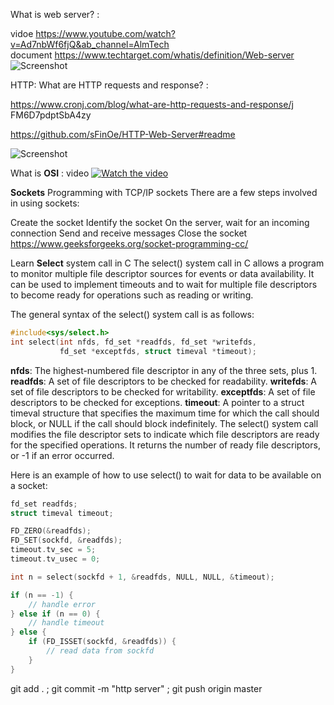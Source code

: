 What is web server? :

vidoe       https://www.youtube.com/watch?v=Ad7nbWf6fjQ&ab_channel=AlmTech                            
document    https://www.techtarget.com/whatis/definition/Web-server
![Screenshot](https://www.elegantthemes.com/blog/wp-content/uploads/2022/07/Featured-Image-3-1.jpg)

HTTP: What are HTTP requests and response? :

https://www.cronj.com/blog/what-are-http-requests-and-response/j
FM6D7pdptSbA4zy


https://github.com/sFinOe/HTTP-Web-Server#readme

![Screenshot](https://media.geeksforgeeks.org/wp-content/uploads/20220330131350/StatediagramforserverandclientmodelofSocketdrawio2-448x660.png)

What is **OSI** : video
[![Watch the video](https://shardeum.org/blog/wp-content/uploads/2022/09/The-Physical-Layer-in-OSI-Model-Explained-thumbnail.jpg)](https://youtu.be/9zqHMl9_s5k)


**Sockets**
Programming with TCP/IP sockets
There are a few steps involved in using sockets:

Create the socket
Identify the socket
On the server, wait for an incoming connection
Send and receive messages
Close the socket
https://www.geeksforgeeks.org/socket-programming-cc/

Learn **Select** system call in C
The select() system call in C allows a program to monitor multiple file descriptor sources for events or data availability. It can be used to implement timeouts and to wait for multiple file descriptors to become ready for operations such as reading or writing.

The general syntax of the select() system call is as follows:

```c
#include<sys/select.h>
int select(int nfds, fd_set *readfds, fd_set *writefds,
           fd_set *exceptfds, struct timeval *timeout);
```

**nfds**: The highest-numbered file descriptor in any of the three sets, plus 1.
**readfds**: A set of file descriptors to be checked for readability.
**writefds**: A set of file descriptors to be checked for writability.
**exceptfds**: A set of file descriptors to be checked for exceptions.
**timeout**: A pointer to a struct timeval structure that specifies the maximum time for which the call should block, or NULL if the call should block indefinitely.
The select() system call modifies the file descriptor sets to indicate which file descriptors are ready for the specified operations. It returns the number of ready file descriptors, or -1 if an error occurred.

Here is an example of how to use select() to wait for data to be available on a socket:

```c
fd_set readfds;
struct timeval timeout;

FD_ZERO(&readfds);
FD_SET(sockfd, &readfds);
timeout.tv_sec = 5;
timeout.tv_usec = 0;

int n = select(sockfd + 1, &readfds, NULL, NULL, &timeout);

if (n == -1) {
    // handle error
} else if (n == 0) {
    // handle timeout
} else {
    if (FD_ISSET(sockfd, &readfds)) {
        // read data from sockfd
    }
}

```

git add . ; git commit -m "http server" ; git push origin master 
